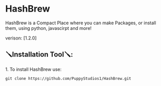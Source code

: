 # HashBrew
HashBrew is a Compact Place where you can make Packages, or install them, using python, javascirpt and more!

verison: [1.2.0]

<h2>🪛Installation Tool🪛:</h2>

<p>1. To install HashBrew use:</p>

```
git clone https://github.com/PuppyStudios1/HashBrew.git
```
